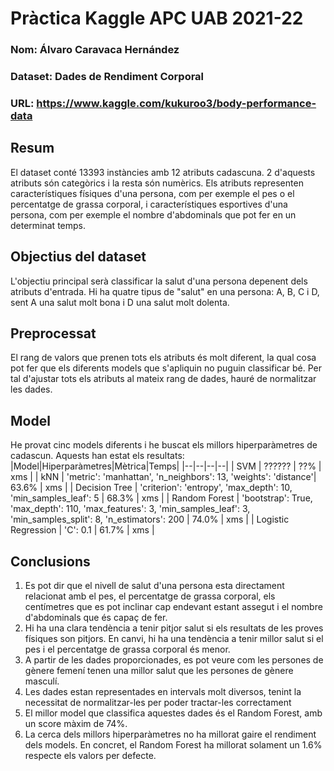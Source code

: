 # Pràctica Kaggle APC UAB 2021-22
### Nom: Álvaro Caravaca Hernández
### Dataset: Dades de Rendiment Corporal
### URL: https://www.kaggle.com/kukuroo3/body-performance-data

## Resum
El dataset conté 13393 instàncies amb 12 atributs cadascuna. 2 d'aquests atributs són categòrics i la resta són numèrics. 
Els atributs representen característiques físiques d'una persona, com per exemple el pes o el percentatge de grassa corporal, i característiques esportives d'una persona, com per exemple el nombre d'abdominals que pot fer en un determinat temps.

## Objectius del dataset
L'objectiu principal serà classificar la salut d'una persona depenent dels atributs d'entrada. Hi ha quatre tipus de "salut" en una persona: A, B, C i D, sent A una salut molt bona i D una salut molt dolenta.

## Preprocessat
El rang de valors que prenen tots els atributs és molt diferent, la qual cosa pot fer que els diferents models que s'apliquin no puguin classificar bé.
Per tal d'ajustar tots els atributs al mateix rang de dades, hauré de normalitzar les dades.

## Model
He provat cinc models diferents i he buscat els millors hiperparàmetres de cadascun. Aquests han estat els resultats:
|Model|Hiperparàmetres|Mètrica|Temps|
|--|--|--|--|
| SVM | ?????? | ??% | xms |
| kNN | 'metric': 'manhattan', 'n_neighbors': 13, 'weights': 'distance'| 63.6% | xms |
| Decision Tree | 'criterion': 'entropy', 'max_depth': 10, 'min_samples_leaf': 5 | 68.3% | xms |
| Random Forest | 'bootstrap': True, 'max_depth': 110, 'max_features': 3, 'min_samples_leaf': 3, 'min_samples_split': 8, 'n_estimators': 200 | 74.0% | xms |
| Logistic Regression | 'C': 0.1 | 61.7% | xms |

## Conclusions
1. Es pot dir que el nivell de salut d'una persona esta directament relacionat amb el pes, el percentatge de grassa corporal, els centímetres que es pot inclinar cap endevant estant assegut i el nombre d'abdominals que és capaç de fer.
2. Hi ha una clara tendència a tenir pitjor salut si els resultats de les proves físiques son pitjors. En canvi, hi ha una tendència a tenir millor salut si el pes i el percentatge de grassa corporal és menor.
3. A partir de les dades proporcionades, es pot veure com les persones de gènere femení tenen una millor salut que les persones de gènere masculí.
4. Les dades estan representades en intervals molt diversos, tenint la necessitat de normalitzar-les per poder tractar-les correctament
5. El millor model que classifica aquestes dades és el Random Forest, amb un score màxim de 74%.
6. La cerca dels millors hiperparàmetres no ha millorat gaire el rendiment dels models. En concret, el Random Forest ha millorat solament un 1.6% respecte els valors per defecte.
